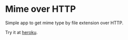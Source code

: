 # Mime over HTTP

Simple app to get mime type by file extension over HTTP.

Try it at [heroku](http://mime.herokuapp.com/).
